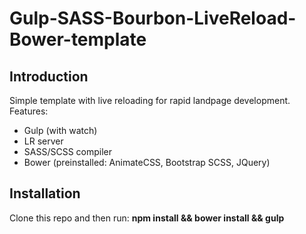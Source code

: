 # Gulp-SASS-Bourbon-LiveReload-Bower-template
## Introduction
Simple template with live reloading for rapid landpage development.
Features:
- Gulp (with watch)
- LR server
- SASS/SCSS compiler
- Bower (preinstalled: AnimateCSS, Bootstrap SCSS, JQuery)

## Installation 

Clone this repo and then run:
**npm install && bower install && gulp**
